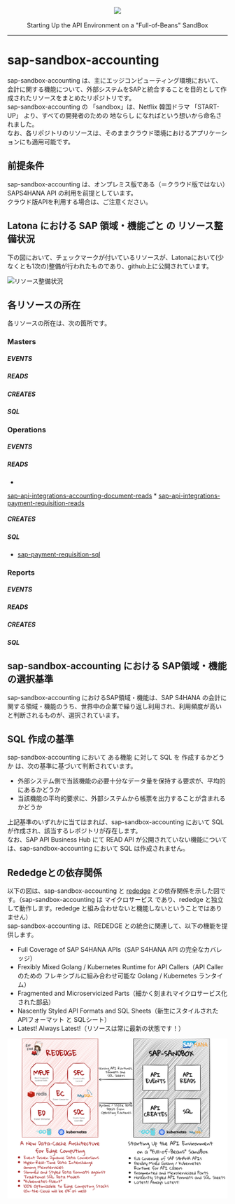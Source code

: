 <p align="center"> <img src="https://user-images.githubusercontent.com/91356865/144049159-1ebbd095-87d2-4a3c-81cb-277cc1d4c7b7.png" width="300"> </p> <p align="center"> Starting Up the API Environment on a "Full-of-Beans" SandBox </p>

***

# sap-sandbox-accounting  
sap-sandbox-accounting は、主にエッジコンピューティング環境において、会計に関する機能について、外部システムをSAPと統合することを目的として作成されたリソースをまとめたリポジトリです。  
sap-sandbox-accounting の 「sandbox」は、Netflix 韓国ドラマ 「START-UP」 より、すべての開発者のための 地ならし になればという想いから命名されました。  
なお、各リポジトリのリソースは、そのままクラウド環境におけるアプリケーションにも適用可能です。  

## 前提条件  
sap-sandbox-accounting は、オンプレミス版である（＝クラウド版ではない）SAPS4HANA API の利用を前提としています。  
クラウド版APIを利用する場合は、ご注意ください。  

## Latona における SAP 領域・機能ごと の リソース整備状況    
下の図において、チェックマークが付いているリソースが、Latonaにおいて(少なくとも1次の)整備が行われたものであり、github上に公開されています。  

![リソース整備状況](documents/sap-sandbox-accounting.png)

## 各リソースの所在  
各リソースの所在は、次の箇所です。  

### Masters 
##### EVENTS


##### READS


##### CREATES


##### SQL




### Operations  
##### EVENTS


##### READS

* 
 [sap-api-integrations-accounting-document-reads](https://github.com/latonaio/sap-api-integrations-accounting-document-reads)
* 
 [sap-api-integrations-payment-requisition-reads](https://github.com/latonaio/sap-api-integrations-payment-requisition-reads)
 

##### CREATES


##### SQL

* [sap-payment-requisition-sql](https://github.com/latonaio/sap-payment-requisition-sql)  

### Reports  
##### EVENTS
 

##### READS

 

##### CREATES


##### SQL
 

## sap-sandbox-accounting における SAP領域・機能 の選択基準
sap-sandbox-accounting におけるSAP領域・機能は、SAP S4HANA の会計に関する領域・機能のうち、世界中の企業で繰り返し利用され、利用頻度が高いと判断されるものが、選択されています。  

## SQL 作成の基準
sap-sandbox-accounting において ある機能 に対して SQL を 作成するかどうか は、次の基準に基づいて判断されています。  

* 外部システム側で当該機能の必要十分なデータ量を保持する要求が、平均的にあるかどうか  
* 当該機能の平均的要求に、外部システムから帳票を出力することが含まれるかどうか  

上記基準のいずれかに当てはまれば、sap-sandbox-accounting において SQL が作成され、該当するレポジトリが存在します。  
なお、SAP API Business Hub にて READ API が公開されていない機能については、sap-sandbox-accounting において SQL は作成されません。  


## Rededgeとの依存関係  
以下の図は、sap-sandbox-accounting と [rededge](https://github.com/latonaio/rededge) との依存関係を示した図です。（sap-sandbox-accounting は マイクロサービス であり、rededge と独立して動作します。rededge と組み合わせないと機能しないということではありません）    
sap-sandbox-accounting は、REDEDGE との統合に関連して、以下の機能を提供します。  

* Full Coverage of SAP S4HANA APIs（SAP S4HANA API の完全なカバレッジ）    
* Frexibly Mixed Golang / Kubernetes Runtime for API Callers（API Caller のための フレキシブルに組み合わせ可能な Golang / Kubernetes ランタイム）   
* Fragmented and Microservicized Parts（細かく刻まれマイクロサービス化された部品）  
* Nascently Styled API Formats and SQL Sheets（新生にスタイルされた APIフォーマット と SQLシート）  
* Latest! Always Latest!（リソースは常に最新の状態です！）  

![rededge_sap](documents/rededge_sap.drawio.png)  
